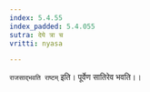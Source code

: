 ```yaml
---
index: 5.4.55
index_padded: 5.4.055
sutra: देये त्रा च
vritti: nyasa

---
```

`राजसाद्भवति राष्टम्` इति। पूर्वेण सातिरेव भवति।।